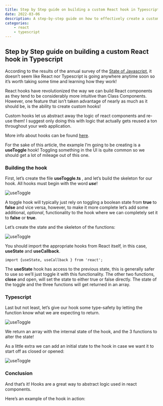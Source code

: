 ```yaml
---
title: Step by Step guide on building a custom React hook in Typescript
date: 2022-03-06
description: A step-by-step guide on how to effectively create a custom React hook using Typescript. In this example, we go over how to create a useToggle hook.
categories:
    - react
    - typescript
---
```


## Step by Step guide on building a custom React hook in Typescript

According to the results of the annual survey of the [State of Javascript](https://relatablecode.com/important-takeaways-from-the-state-of-javascript/), it doesn’t seem like React nor Typescript is going anywhere anytime soon so it’s worth taking some time and learning how they work!

React hooks have revolutionized the way we can build React components as they tend to be considerably more intuitive than Class Components. However, one feature that isn’t taken advantage of nearly as much as it should be, is the ability to create custom hooks!

Custom hooks let us abstract away the logic of react components and re-use them! I suggest only doing this with logic that actually gets reused a ton throughout your web application.

More info about hooks can be found [here](https://reactjs.org/docs/hooks-intro.html).

For the sake of this article, the example I’m going to be creating is a **useToggle** hook! Toggling something in the UI is quite common so we should get a lot of mileage out of this one.

### Building the hook

First, let’s create the file **useToggle.ts** , and let’s build the skeleton for our hook. All hooks must begin with the word **_use_**!

![useToggle](https://cdn.hashnode.com/res/hashnode/image/upload/v1646568257917/QTX_6cPES.png)

A toggle hook will typically just rely on toggling a boolean state from **true** to **false** and vice versa, however, to make it more complete let’s add some additional, _optional_, functionality to the hook where we can completely set it to **false** or **true**.

Let’s create the state and the skeleton of the functions:

![useToggle](https://cdn.hashnode.com/res/hashnode/image/upload/v1646568259117/h1SlqvFFm.png)

You should import the appropriate hooks from React itself, in this case, **useState** and **useCallback**.

```
import {useState, useCallback } from 'react';
```

The **useState** hook has access to the previous state, this is generally safer to use so we’ll just toggle it with this functionality. The other two functions, **close** and open, will set the state to either true or false directly. The state of the toggle and the three functions will get returned in an array.

### Typescript

Last but not least, let’s give our hook some type-safety by letting the function know what we are expecting to return.

![useToggle](https://cdn.hashnode.com/res/hashnode/image/upload/v1646568260374/4-CYpdNk4.png)

We return an array with the internal state of the hook, and the 3 functions to alter the state!

As a little extra we can add an initial state to the hook in case we want it to start off as closed or opened:

![useToggle](https://cdn.hashnode.com/res/hashnode/image/upload/v1646568261590/X-IJwTbJh.png)

### Conclusion

And that’s it! Hooks are a great way to abstract logic used in react components.

Here’s an example of the hook in action:
